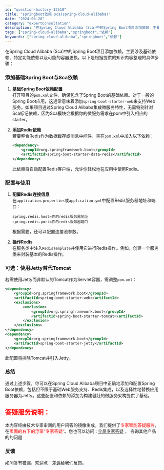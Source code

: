 ```yaml
---
id: "question-history-12518"
title: "springboot依赖 sca(spring-cloud-alibaba)"
date: "2024-04-28"
category: "expertConsultation"
description: "在Spring Cloud Alibaba (Sca)中的Spring Boot项目添加依赖，主要涉及基础依赖、特定功能依赖以及可能的容器更换。以下是根据提供的知识内容整理的具体步骤：### 添加基础Spring Boot与Sca依赖1. **基础Spring Boot依赖配置**     打开项目"
tags: ["spring-cloud-alibaba","springboot","依赖"]
keywords: ["spring-cloud-alibaba","springboot","依赖"]
---
```


在Spring Cloud Alibaba (Sca)中的Spring Boot项目添加依赖，主要涉及基础依赖、特定功能依赖以及可能的容器更换。以下是根据提供的知识内容整理的具体步骤：

### 添加基础Spring Boot与Sca依赖

1. **基础Spring Boot依赖配置**  
   打开项目的`pom.xml`文件，确保包含了Spring Boot的基础依赖。对于一般的Spring Boot应用，这通常意味着添加`spring-boot-starter-web`来支持Web服务。如果项目通过Spring Cloud Alibaba集成微服务特性，无需特别针对Sca标记依赖，因为Sca模块会根据你的微服务需求在pom中引入相应的starter。

2. **添加Redis依赖**  
   若要整合Redis作为数据缓存或消息中间件，需在`pom.xml`中加入以下依赖：
   ```xml
   <dependency>
       <groupId>org.springframework.boot</groupId>
       <artifactId>spring-boot-starter-data-redis</artifactId>
   </dependency>
   ```
   此依赖将自动配置Redis客户端，允许你轻松地在应用中使用Redis。

### 配置与使用

1. **配置Redis连接信息**  
   在`application.properties`或`application.yml`中配置Redis服务器地址和端口：
   ```properties
   spring.redis.host=你的redis服务器地址
   spring.redis.port=你的redis服务器端口
   ```
   根据需要，还可以配置连接池参数。

2. **操作Redis**  
   在服务类中注入`RedisTemplate`并使用它进行Redis操作。例如，创建一个服务类来封装基本的Redis操作。

### 可选：使用Jetty替代Tomcat

若需使用Jetty而非默认的Tomcat作为Servlet容器，需调整`pom.xml`：
```xml
<dependency>
    <groupId>org.springframework.boot</groupId>
    <artifactId>spring-boot-starter-web</artifactId>
    <exclusions>
        <exclusion>
            <groupId>org.springframework.boot</groupId>
            <artifactId>spring-boot-starter-tomcat</artifactId>
        </exclusion>
    </exclusions>
</dependency>
<dependency>
    <groupId>org.springframework.boot</groupId>
    <artifactId>spring-boot-starter-jetty</artifactId>
</dependency>
```
此配置将排除Tomcat并引入Jetty。

### 总结

通过上述步骤，你可以在Spring Cloud Alibaba项目中正确地添加和配置Spring Boot依赖，包括但不限于基础Web服务支持、Redis集成，以及选择性地替换应用服务器为Jetty。这些配置和依赖的添加为构建健壮的微服务架构提供了基础。
## <font color="#FF0000">答疑服务说明：</font> 

本内容经由技术专家审阅的用户问答的镜像生成，我们提供了<font color="#FF0000">专家智能答疑服务</font>，在<font color="#FF0000">页面的右下的浮窗”专家答疑“</font>。您也可以访问 : [全局专家答疑](https://opensource.alibaba.com/chatBot) 。 咨询其他产品的的问题

### 反馈
如问答有错漏，欢迎点：[差评](https://ai.nacos.io/user/feedbackByEnhancerGradePOJOID?enhancerGradePOJOId=12611)给我们反馈。
